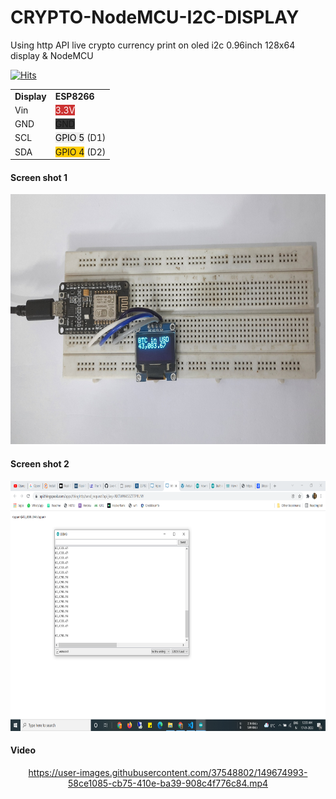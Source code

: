 # CRYPTO-NodeMCU-I2C-DISPLAY

Using http API live crypto currency print on oled i2c 0.96inch 128x64 display & NodeMCU

[![Hits](https://hits.seeyoufarm.com/api/count/incr/badge.svg?url=https://github.com/rock12231/Live-Cryptocurrency-With-API/edit/master/CRYPTO-NodeMCU-I2C-DISPLAY/README.md)](https://hits.seeyoufarm.com)                    

<table>
    <tbody>
        <tr>
            <td><strong>Display</strong></td>
            <td><strong>ESP8266</strong></td>
        </tr>
        <tr>
            <td>Vin</td>
            <td><span style="background-color: #c33;color: #fff!important;" >3.3V</span></td>
        </tr>
        <tr>
            <td>GND</td>
            <td><span style="background-color: #333;" >GND</span></td>
        </tr>
        <tr>
            <td>SCL</td>
            <td><span style="background-color: #eee;color: #000!important;" >GPIO 5</span> (D1)</td>
        </tr>
        <tr>
            <td>SDA</td>
            <td><span style="background-color: #fc0;" >GPIO 4</span> (D2)</td>
        </tr>
    </tbody>
</table>

#### Screen shot 1
<img src="https://github.com/rock12231/Live-Cryptocurrency-With-API/blob/master/CRYPTO-NodeMCU-I2C-DISPLAY/ss2.jpg" alt="Coder GIF" width="600" height="400">


#### Screen shot 2
<img src="https://github.com/rock12231/Live-Cryptocurrency-With-API/blob/master/CRYPTO-NodeMCU-I2C-DISPLAY/ss1.png" width="600" height="400">

#### Video
<div align="center">


https://user-images.githubusercontent.com/37548802/149674993-58ce1085-cb75-410e-ba39-908c4f776c84.mp4

  

</div>
